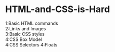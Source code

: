 # HTML-and-CSS-is-Hard
1:Basic HTML commands  
2:Links and Images  
3:Basic CSS styles  
4:CSS Box Model  
4:CSS Selectors
4:Floats
